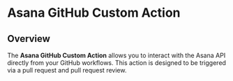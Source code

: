 # Asana GitHub Custom Action

## Overview

The **Asana GitHub Custom Action** allows you to interact with the Asana API directly from your GitHub workflows. This action is designed to be triggered via a pull request and pull request review.

